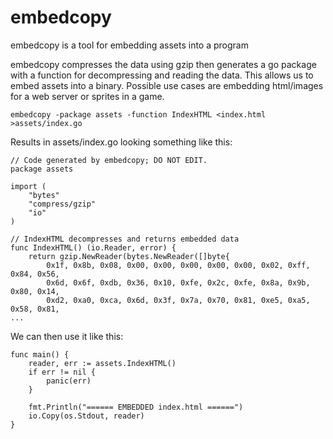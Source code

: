 # embedcopy
embedcopy is a tool for embedding assets into a program

embedcopy compresses the data using gzip then generates a go package with a function for decompressing and reading the data.
This allows us to embed assets into a binary.
Possible use cases are embedding html/images for a web server or sprites in a game.

```
embedcopy -package assets -function IndexHTML <index.html >assets/index.go
```

Results in assets/index.go looking something like this:

```
// Code generated by embedcopy; DO NOT EDIT.
package assets

import (
	"bytes"
	"compress/gzip"
	"io"
)

// IndexHTML decompresses and returns embedded data
func IndexHTML() (io.Reader, error) {
	return gzip.NewReader(bytes.NewReader([]byte{
		0x1f, 0x8b, 0x08, 0x00, 0x00, 0x00, 0x00, 0x00, 0x02, 0xff, 0x84, 0x56,
		0x6d, 0x6f, 0xdb, 0x36, 0x10, 0xfe, 0x2c, 0xfe, 0x8a, 0x9b, 0x80, 0x14,
		0xd2, 0xa0, 0xca, 0x6d, 0x3f, 0x7a, 0x70, 0x81, 0xe5, 0xa5, 0x58, 0x81,
...
```

We can then use it like this:

```
func main() {
	reader, err := assets.IndexHTML()
	if err != nil {
		panic(err)
	}

	fmt.Println("====== EMBEDDED index.html ======")
	io.Copy(os.Stdout, reader)
}
```
